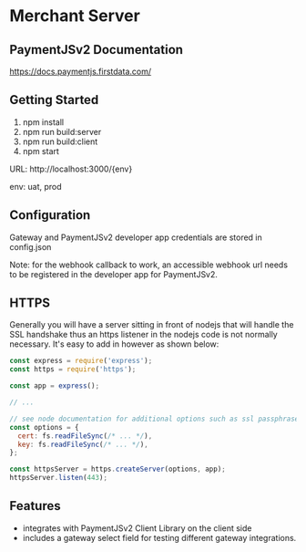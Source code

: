 # Merchant Server

## PaymentJSv2 Documentation

https://docs.paymentjs.firstdata.com/

## Getting Started

1. npm install
2. npm run build:server
3. npm run build:client
4. npm start

URL: http://localhost:3000/{env}

env: uat, prod


## Configuration

Gateway and PaymentJSv2 developer app credentials are stored in config.json

Note: for the webhook callback to work, an accessible webhook url needs to be registered in the developer app for PaymentJSv2.

## HTTPS

Generally you will have a server sitting in front of nodejs that
will handle the SSL handshake thus an https listener in the nodejs
code is not normally necessary.
It's easy to add in however as shown below:

```javascript
const express = require('express');
const https = require('https');

const app = express();

// ...

// see node documentation for additional options such as ssl passphrase
const options = {
  cert: fs.readFileSync(/* ... */),
  key: fs.readFileSync(/* ... */),
};

const httpsServer = https.createServer(options, app);
httpsServer.listen(443);
```

## Features

- integrates with PaymentJSv2 Client Library on the client side
- includes a gateway select field for testing different gateway integrations.

